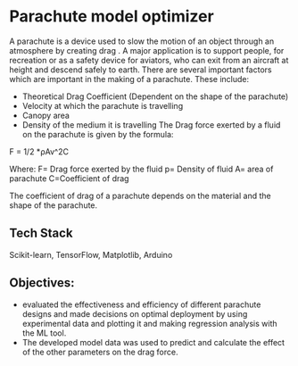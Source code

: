 
# Parachute model optimizer

A parachute is a device used to slow the motion of an object through an atmosphere by creating drag . A major application is to support people, for recreation or as a safety device for aviators, who can exit from an aircraft at height and descend safely to earth. There are several important factors which are important in the making of a parachute. These include:
- Theoretical Drag Coefficient (Dependent on the shape of the parachute)
- Velocity at which the parachute is travelling
- Canopy area
- Density of the medium it is travelling
The Drag force exerted by a fluid on the parachute is given by the formula:

F = 1/2 *ρAv^2C

Where:
F= Drag force exerted by the fluid
p= Density of fluid
A= area of parachute
C=Coefficient of drag

The coefficient of drag of a parachute depends on the material and the shape of the parachute.


## Tech Stack

 Scikit-learn, TensorFlow, Matplotlib, Arduino 



##  Objectives:

- evaluated the effectiveness and efficiency of different parachute designs and made decisions on optimal deployment by using experimental data and plotting it and making regression analysis with the ML tool.
- The developed model data was used to predict and calculate the effect of the other parameters on the drag force.

 







